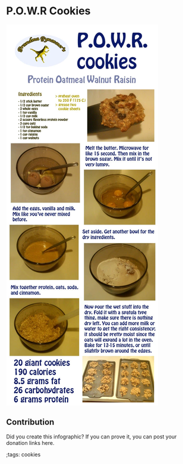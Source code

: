 # P.O.W.R Cookies

![](fitpics/powr-cookies.webp)

## Contribution

Did you create this infographic? If you can prove it, you can post your donation links here. 

;tags: cookies

